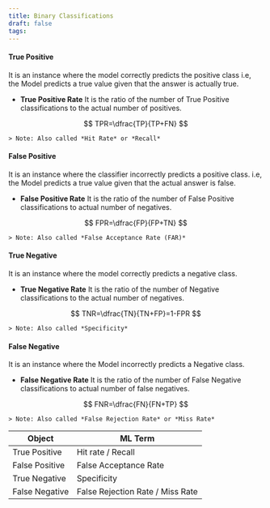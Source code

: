```yaml
---
title: Binary Classifications
draft: false
tags:
---
```

#### True Positive 
It is an instance where the model correctly predicts the positive class i.e, the Model predicts a true value given that the answer is actually true. 
- **True Positive Rate**
	It is the ratio of the number of True Positive classifications to the actual number of positives.  
	
$$
TPR=\dfrac{TP}{TP+FN}
$$

	> Note: Also called *Hit Rate* or *Recall*
#### False Positive
It is an instance where the classifier incorrectly predicts a positive class.  i.e, the Model predicts a true value given that the actual answer is false. 
- **False Positive Rate**
	It is the ratio of the number of False Positive classifications to actual number of negatives. 
	
$$
FPR=\dfrac{FP}{FP+TN}
$$

	> Note: Also called *False Acceptance Rate (FAR)*
#### True Negative 
It is an instance where the model correctly predicts a negative class. 
- **True Negative Rate**
	It is the ratio of the number of Negative classifications to the actual number of negatives. 
	
$$
TNR=\dfrac{TN}{TN+FP}=1-FPR
$$

	> Note: Also called *Specificity*
#### False Negative 
It is an instance where the Model incorrectly predicts a Negative class. 
- **False Negative Rate**
	It is the ratio of the number of False Negative classifications to actual number of false negatives. 
	
$$
FNR=\dfrac{FN}{FN+TP}
$$

	> Note: Also called *False Rejection Rate* or *Miss Rate*
 


| Object         | ML Term                          |
| -------------- | -------------------------------- |
| True Positive  | Hit rate / Recall                |
| False Positive | False Acceptance Rate            |
| True Negative  | Specificity                      |
| False Negative | False Rejection Rate / Miss Rate |


